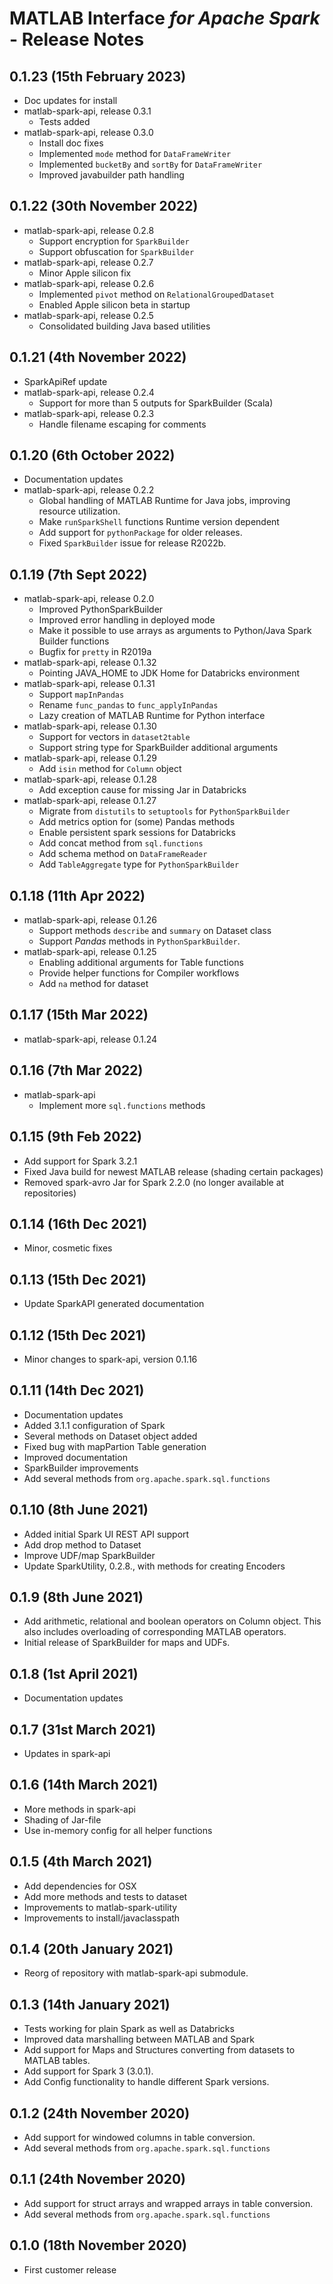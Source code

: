 #  MATLAB Interface *for Apache Spark* - Release Notes

## 0.1.23 (15th February 2023)
* Doc updates for install
* matlab-spark-api, release 0.3.1
  * Tests added
* matlab-spark-api, release 0.3.0
  * Install doc fixes
  * Implemented `mode` method for `DataFrameWriter`
  * Implemented `bucketBy` and `sortBy` for `DataFrameWriter`
  * Improved javabuilder path handling

## 0.1.22 (30th November 2022)
* matlab-spark-api, release 0.2.8
  * Support encryption for `SparkBuilder`
  * Support obfuscation for `SparkBuilder`
* matlab-spark-api, release 0.2.7
  * Minor Apple silicon fix
* matlab-spark-api, release 0.2.6
  * Implemented `pivot` method on `RelationalGroupedDataset`
  * Enabled Apple silicon beta in startup
* matlab-spark-api, release 0.2.5
  * Consolidated building Java based utilities

## 0.1.21 (4th November 2022)
* SparkApiRef update
* matlab-spark-api, release 0.2.4
    * Support for more than 5 outputs for SparkBuilder (Scala)
* matlab-spark-api, release 0.2.3
    * Handle filename escaping for comments

## 0.1.20 (6th October 2022)
* Documentation updates
* matlab-spark-api, release 0.2.2
  * Global handling of MATLAB Runtime for Java jobs, improving resource utilization.
  * Make `runSparkShell` functions Runtime version dependent
  * Add support for `pythonPackage` for older releases.
  * Fixed `SparkBuilder` issue for release R2022b.


## 0.1.19 (7th Sept 2022)
* matlab-spark-api, release 0.2.0
  * Improved PythonSparkBuilder
  * Improved error handling in deployed mode
  * Make it possible to use arrays as arguments to Python/Java Spark Builder functions
  * Bugfix for `pretty` in R2019a
* matlab-spark-api, release 0.1.32
  * Pointing JAVA_HOME to JDK Home for Databricks environment
* matlab-spark-api, release 0.1.31
  * Support `mapInPandas`
  * Rename `func_pandas` to `func_applyInPandas`
  * Lazy creation of MATLAB Runtime for Python interface
* matlab-spark-api, release 0.1.30
  * Support for vectors in `dataset2table`
  * Support string type for SparkBuilder additional arguments
* matlab-spark-api, release 0.1.29
  * Add `isin` method for `Column` object
* matlab-spark-api, release 0.1.28
  * Add exception cause for missing Jar in Databricks
* matlab-spark-api, release 0.1.27
  * Migrate from `distutils` to `setuptools` for `PythonSparkBuilder`
  * Add metrics option for (some) Pandas methods
  * Enable persistent spark sessions for Databricks
  * Add concat method from `sql.functions`
  * Add schema method on `DataFrameReader`
  * Add `TableAggregate` type for `PythonSparkBuilder`

## 0.1.18 (11th Apr 2022)
* matlab-spark-api, release 0.1.26
  * Support methods `describe` and `summary` on Dataset class
  * Support *Pandas* methods in `PythonSparkBuilder`.
* matlab-spark-api, release 0.1.25
  * Enabling additional arguments for Table functions
  * Provide helper functions for Compiler workflows
  * Add `na` method for dataset

## 0.1.17 (15th Mar 2022)
* matlab-spark-api, release 0.1.24

## 0.1.16 (7th Mar 2022)
* matlab-spark-api
  * Implement more `sql.functions` methods

## 0.1.15 (9th Feb 2022)
* Add support for Spark 3.2.1
* Fixed Java build for newest MATLAB release (shading certain packages)
* Removed spark-avro Jar for Spark 2.2.0 (no longer available at repositories)

## 0.1.14 (16th Dec 2021)
* Minor, cosmetic fixes

## 0.1.13 (15th Dec 2021)
* Update SparkAPI generated documentation

## 0.1.12 (15th Dec 2021)
* Minor changes to spark-api, version 0.1.16

## 0.1.11 (14th Dec 2021)
* Documentation updates
* Added 3.1.1 configuration of Spark
* Several methods on Dataset object added
* Fixed bug with mapPartion Table generation
* Improved documentation
* SparkBuilder improvements
* Add several methods from `org.apache.spark.sql.functions`

## 0.1.10 (8th June 2021)
* Added initial Spark UI REST API support
* Add drop method to Dataset
* Improve UDF/map SparkBuilder
* Update SparkUtility, 0.2.8., with methods for creating Encoders

## 0.1.9 (8th June 2021)
* Add arithmetic, relational and boolean operators on Column object.
  This also includes overloading of corresponding MATLAB operators.
* Initial release of SparkBuilder for maps and UDFs.

## 0.1.8 (1st April 2021)
* Documentation updates

## 0.1.7 (31st March 2021)
* Updates in spark-api

## 0.1.6 (14th March 2021)
* More methods in spark-api
* Shading of Jar-file
* Use in-memory config for all helper functions
## 0.1.5 (4th March 2021)
* Add dependencies for OSX
* Add more methods and tests to dataset
* Improvements to matlab-spark-utility
* Improvements to install/javaclasspath

## 0.1.4 (20th January 2021)
* Reorg of repository with matlab-spark-api submodule.

## 0.1.3 (14th January 2021)
* Tests working for plain Spark as well as Databricks
* Improved data marshalling between MATLAB and Spark
* Add support for Maps and Structures converting from datasets to MATLAB tables.
* Add support for Spark 3 (3.0.1).
* Add Config functionality to handle different Spark versions.

## 0.1.2 (24th November 2020)
* Add support for windowed columns in table conversion.
* Add several methods from `org.apache.spark.sql.functions`

## 0.1.1 (24th November 2020)
* Add support for struct arrays and wrapped arrays in table conversion.
* Add several methods from `org.apache.spark.sql.functions`

## 0.1.0 (18th November 2020)
* First customer release

